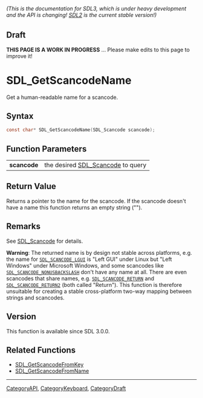 ###### (This is the documentation for SDL3, which is under heavy development and the API is changing! [SDL2](https://wiki.libsdl.org/SDL2/) is the current stable version!)

## Draft

**THIS PAGE IS A WORK IN PROGRESS** ... Please make edits to this page to improve it!
# SDL_GetScancodeName

Get a human-readable name for a scancode.

## Syntax

```c
const char* SDL_GetScancodeName(SDL_Scancode scancode);

```

## Function Parameters

|                  |                                                   |
| ---------------- | ------------------------------------------------- |
| **scancode**     | the desired [SDL_Scancode](SDL_Scancode.md) to query |

## Return Value

Returns a pointer to the name for the scancode. If the scancode doesn't
have a name this function returns an empty string ("").

## Remarks

See [SDL_Scancode](SDL_Scancode.md) for details.

**Warning**: The returned name is by design not stable across platforms,
e.g. the name for [`SDL_SCANCODE_LGUI`](SDL_SCANCODE_LGUI) is "Left GUI"
under Linux but "Left Windows" under Microsoft Windows, and some scancodes
like [`SDL_SCANCODE_NONUSBACKSLASH`](SDL_SCANCODE_NONUSBACKSLASH) don't
have any name at all. There are even scancodes that share names, e.g.
[`SDL_SCANCODE_RETURN`](SDL_SCANCODE_RETURN) and
[`SDL_SCANCODE_RETURN2`](SDL_SCANCODE_RETURN2) (both called "Return"). This
function is therefore unsuitable for creating a stable cross-platform
two-way mapping between strings and scancodes.

## Version

This function is available since SDL 3.0.0.

## Related Functions

* [SDL_GetScancodeFromKey](SDL_GetScancodeFromKey.md)
* [SDL_GetScancodeFromName](SDL_GetScancodeFromName.md)

----
[CategoryAPI](CategoryAPI.md), [CategoryKeyboard](CategoryKeyboard.md), [CategoryDraft](CategoryDraft.md)
